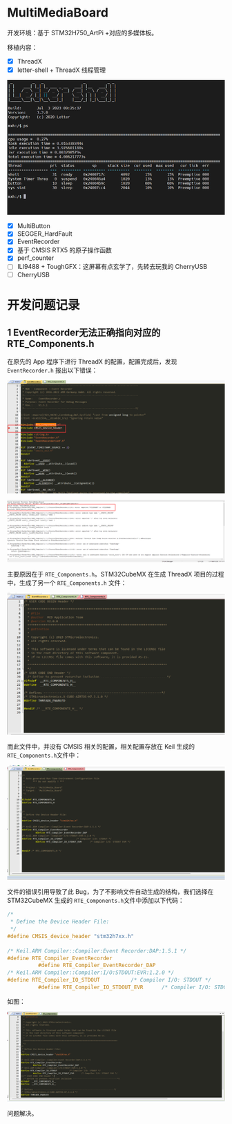 # MultiMediaBoard

开发环境：基于 STM32H750_ArtPi +对应的多媒体板。

移植内容：

- [x] ThreadX
- [x] letter-shell + ThreadX 线程管理

![image-20230703143703702](figures/image-20230703143703702.png)

- [x] MultiButton
- [x] SEGGER_HardFault
- [x] EventRecorder
- [x] 基于 CMSIS RTX5 的原子操作函数
- [x] perf_counter
- [ ] ILI9488 + ToughGFX：这屏幕有点玄学了，先转去玩我的 CherryUSB
- [ ] CherryUSB

# 开发问题记录

## 1 EventRecorder无法正确指向对应的RTE_Components.h

在原先的 App 程序下进行 ThreadX 的配置，配置完成后，发现 `EventRecorder.h` 报出以下错误：

![image-20230610090311065](figures/image-20230610090311065.png)



![image-20230610090340840](figures/image-20230610090340840.png)

主要原因在于 `RTE_Components.h`。STM32CubeMX 在生成 ThreadX 项目的过程中，生成了另一个 `RTE_Components.h` 文件：

![1686359184823](figures/1686359184823.png)

而此文件中，并没有 CMSIS 相关的配置，相关配置存放在 Keil 生成的 `RTE_Components.h`文件中：

![1686359265316](figures/1686359265316.png)

文件的错误引用导致了此 Bug，为了不影响文件自动生成的结构，我们选择在 STM32CubeMX 生成的 `RTE_Components.h`文件中添加以下代码：

```c
/*
 * Define the Device Header File: 
 */
#define CMSIS_device_header "stm32h7xx.h"

/* Keil.ARM Compiler::Compiler:Event Recorder:DAP:1.5.1 */
#define RTE_Compiler_EventRecorder
          #define RTE_Compiler_EventRecorder_DAP
/* Keil.ARM Compiler::Compiler:I/O:STDOUT:EVR:1.2.0 */
#define RTE_Compiler_IO_STDOUT          /* Compiler I/O: STDOUT */
          #define RTE_Compiler_IO_STDOUT_EVR      /* Compiler I/O: STDOUT EVR */
```

如图：

![image-20230610091035241](figures/image-20230610091035241.png)

问题解决。
